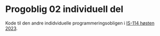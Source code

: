 # Progoblig 02 individuell del

Kode til den andre indidviduelle programmeringsobligen i [IS-114 høsten 2023](https://www.uia.no/studieplaner/topic/IS-114-1?year=2023).